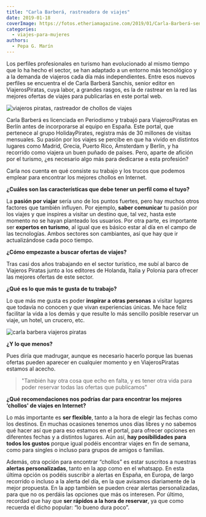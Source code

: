 ```yaml
---
title: "Carla Barberá, rastreadora de viajes"
date: 2019-01-18
coverImage: https://fotos.etheriamagazine.com/2019/01/Carla-Barberá-senior-editor-ViajerosPiratas.jpg
categories: 
  - viajes-para-mujeres
authors: 
  - Pepa G. Marín
---
```


Los perfiles profesionales en turismo han evolucionado al mismo tiempo que lo ha hecho el sector, se han adaptado a un entorno más tecnológico y a la demanda de viajeros cada día más independientes. Entre esos nuevos perfiles se encuentra el de Carla Barberá Sanchis, senior editor en ViajerosPiratas, cuya labor, a grandes rasgos, es la de rastrear en la red las mejores ofertas de viajes para publicarlas en este portal web.

![viajeros piratas, rastreador de chollos de viajes](https://fotos.etheriamagazine.com/2019/01/Carla-Barberá-senior-editor-ViajerosPiratas.jpg "Carla Barberá, senior editor en Viajeros Piratas.")

Carla Barberá es licenciada en Periodismo y trabajó para ViajerosPiratas en Berlín antes 
de incorporarse al equipo en España. Este portal, que pertenece al grupo HolidayPirates, 
registra más de 30 millones de visitas mensuales. Su pasión por los viajes se percibe en 
que ha vivido en distintos lugares como Madrid, Grecia, Puerto Rico, Ámsterdam y Berlín, 
y ha recorrido como viajera un buen puñado de países. Pero, aparte de afición por el 
turismo, ¿es necesario algo más para dedicarse a esta profesión? 

Carla nos cuenta en qué consiste su trabajo y los trucos que podemos emplear para 
encontrar los mejores chollos en Internet. 

**¿Cuáles son las características que debe tener un perfil como el tuyo?** 

La **pasión por viajar** sería uno de los puntos fuertes, pero hay muchos otros factores 
que también influyen. Por ejemplo, **saber comunicar** tu pasión por los viajes y que 
inspires a visitar un destino que, tal vez, hasta este momento no se hayan planteado los 
usuarios. Por otra parte, es importante ser **expertos en turismo**, al igual que es 
básico estar al día en el campo de las tecnologías. Ambos sectores son cambiantes, así 
que hay que ir actualizándose cada poco tiempo. 

**¿Cómo empezaste a buscar ofertas de viajes?** 

Tras casi dos años trabajando en el sector turístico, me subí al barco de Viajeros 
Piratas junto a los editores de Holanda, Italia y Polonia para ofrecer las mejores 
ofertas de este sector. 

**¿Qué es lo que más te gusta de tu trabajo?** 

Lo que más me gusta es poder **inspirar a otras personas** a visitar lugares que todavía 
no conocen y que vivan experiencias únicas. Me hace feliz facilitar la vida a los demás 
y que resulte lo más sencillo posible reservar un viaje, un hotel, un crucero, etc. 

![carla barbera viajeros piratas](https://fotos.etheriamagazine.com/2019/01/Carla-Barbera-Sanchis-senior-editor-ViajerosPiratas.jpg)

**¿Y lo que menos?** 

Pues diría que madrugar, aunque es necesario hacerlo porque las buenas ofertas pueden 
aparecer en cualquier momento y en ViajerosPiratas estamos al acecho. 

> "También hay otra cosa que echo en falta, y es tener otra vida para poder reservar todas 
> las ofertas que publicamos" 

**¿Qué recomendaciones nos podrías dar para encontrar los mejores ‘chollos' de viajes en 
Internet?** 

Lo más importante es **ser flexible**, tanto a la hora de elegir las fechas como los 
destinos. En muchas ocasiones tenemos unos días libres y no sabemos qué hacer así que 
para eso estamos en el portal, para ofrecer opciones en diferentes fechas y a distintos 
lugares. Aún así, **hay posibilidades para todos los gustos** porque igual podéis 
encontrar viajes en fin de semana, como para singles o incluso para grupos de amigos o 
familias. 

Además, otra opción para encontrar “chollos” es estar suscritos a nuestras **alertas 
personalizadas**, tanto en la app como en el whatsapp. En esta última opción os podéis 
suscribir a alertas en España, en Europa, de largo recorrido o incluso a la alerta del 
día, en la que avisamos diariamente de la mejor propuesta. En la app también se pueden 
crear alertas personalizadas, para que no os perdáis las opciones que más os interesen. 
Por último, recordad que hay que **ser rápidos a la hora de reservar**, ya que como 
recuerda el dicho popular: “lo bueno dura poco”.
